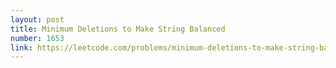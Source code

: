```yaml
---
layout: post
title: Minimum Deletions to Make String Balanced
number: 1653
link: https://leetcode.com/problems/minimum-deletions-to-make-string-balanced
---
```


